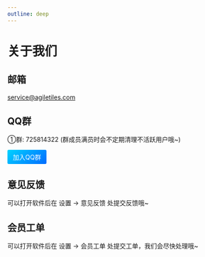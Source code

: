 ```yaml
---
outline: deep
---
```


# 关于我们

## 邮箱

service@agiletiles.com

## QQ群

①群: 725814322 (群成员满员时会不定期清理不活跃用户哦~)
<a style="text-decoration: none;color: #fff;" href="https://qm.qq.com/cgi-bin/qm/qr?k=VK59itvpdf8BYA_cOXbLwLWNz9XqUuww&amp;jump_from=webapi&amp;authKey=86SEXINZcwHSIdaoXlSJJdQx5wvnoG+rJPMfXUSjL9ojBejru2M3IHNdS/Svn91m" target="_blank"><div border="0" alt="灵卡面板官方①群"
style="display: flex;
justify-content: center;
align-items: center;
cursor: pointer;
width: 88px;
height: 32px;
border-radius: 3px;
background: linear-gradient(318deg, #006cff 0%, #00d3ff 100%);
font-size: 14px;
font-weight: 400;
color: #fff;" title="灵卡面板官方①群">加入QQ群</div></a>

## 意见反馈

可以打开软件后在 设置 -> 意见反馈 处提交反馈哦~

## 会员工单

可以打开软件后在 设置 -> 会员工单 处提交工单，我们会尽快处理哦~